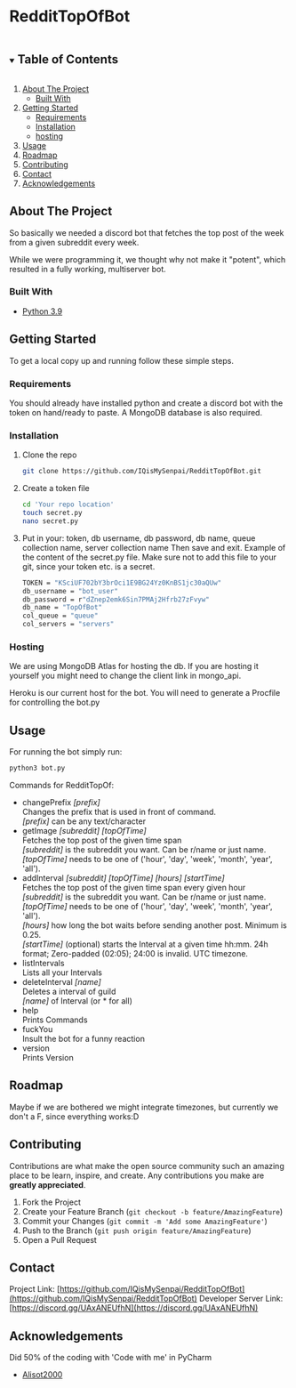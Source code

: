 # RedditTopOfBot
<details open="open">
  <summary><h2 style="display: inline-block">Table of Contents</h2></summary>
  <ol>
    <li>
      <a href="#about-the-project">About The Project</a>
      <ul>
        <li><a href="#built-with">Built With</a></li>
      </ul>
    </li>
    <li>
      <a href="#getting-started">Getting Started</a>
      <ul>
        <li><a href="#requirements">Requirements</a></li>
        <li><a href="#installation">Installation</a></li>
        <li><a href="#hosting">hosting</a></li>
      </ul>
    </li>
    <li><a href="#usage">Usage</a></li>
    <li><a href="#roadmap">Roadmap</a></li>
    <li><a href="#contributing">Contributing</a></li>
    <li><a href="#contact">Contact</a></li>
    <li><a href="#acknowledgements">Acknowledgements</a></li>
  </ol>
</details>



<!-- ABOUT THE PROJECT -->
## About The Project

So basically we needed a discord bot that fetches the top post of the week from a given subreddit every week. 

While we were programming it, we thought why not make it "potent", which resulted in a fully working, multiserver bot.


### Built With

* [Python 3.9](www.python.org)



<!-- GETTING STARTED -->
## Getting Started

To get a local copy up and running follow these simple steps.

### Requirements
You should already have installed python and create a discord bot with the token on hand/ready to paste. A MongoDB database is also required.

### Installation

1. Clone the repo
   ```sh
   git clone https://github.com/IQisMySenpai/RedditTopOfBot.git
   ```
2. Create a token file
   ```sh
   cd 'Your repo location'
   touch secret.py
   nano secret.py
   ```
3. Put in your:
   token, db username, db password, db name, queue collection name, server collection name
   Then save and exit.
   Example of the content of the secret.py file. Make sure not to add this file to your git, since your token etc. is a secret.
   ```sh
   TOKEN = "KSciUF702bY3brOci1E9BG24Yz0KnBS1jc30aQUw"
   db_username = "bot_user"
   db_password = r"dZnep2emk6Sin7PMAj2Hfrb27zFvyw"
   db_name = "TopOfBot"
   col_queue = "queue"
   col_servers = "servers"

   ```

### Hosting
We are using MongoDB Atlas for hosting the db. If you are hosting it yourself you might need to change the client link in mongo_api.

Heroku is our current host for the bot. You will need to generate a Procfile for controlling the bot.py


<!-- USAGE EXAMPLES -->
## Usage

For running the bot simply run:
```sh
python3 bot.py
```

Commands for RedditTopOf:
- changePrefix *[prefix]*\
  Changes the prefix that is used in front of command.\
  *[prefix]* can be any text/character
- getImage *[subreddit] [topOfTime]*\
  Fetches the top post of the given time span\
  *[subreddit]* is the subreddit you want. Can be r/name or just name.\
  *[topOfTime]* needs to be one of ('hour', 'day', 'week', 'month', 'year', 'all').
- addInterval *[subreddit] [topOfTime] [hours] [startTime]*\
  Fetches the top post of the given time span every given hour\
  *[subreddit]* is the subreddit you want. Can be r/name or just name.\
  *[topOfTime]* needs to be one of ('hour', 'day', 'week', 'month', 'year', 'all').\
  *[hours]* how long the bot waits before sending another post. Minimum is 0.25.\
  *[startTime]* (optional) starts the Interval at a given time hh:mm. 24h format; Zero-padded (02:05); 24:00 is invalid. UTC timezone.
- listIntervals\
  Lists all your Intervals
- deleteInterval *[name]*\
  Deletes a interval of guild\
  *[name]* of Interval (or * for all)
- help\
  Prints Commands
- fuckYou\
  Insult the bot for a funny reaction
- version\
  Prints Version

<!-- ROADMAP -->
## Roadmap

Maybe if we are bothered we might integrate timezones, but currently we don't a F, since everything works:D


<!-- CONTRIBUTING -->
## Contributing

Contributions are what make the open source community such an amazing place to be learn, inspire, and create. Any contributions you make are **greatly appreciated**.

1. Fork the Project
2. Create your Feature Branch (`git checkout -b feature/AmazingFeature`)
3. Commit your Changes (`git commit -m 'Add some AmazingFeature'`)
4. Push to the Branch (`git push origin feature/AmazingFeature`)
5. Open a Pull Request


<!-- CONTACT -->
## Contact
Project Link: [https://github.com/IQisMySenpai/RedditTopOfBot](https://github.com/IQisMySenpai/RedditTopOfBot)
Developer Server Link: [https://discord.gg/UAxANEUfhN](https://discord.gg/UAxANEUfhN)


<!-- ACKNOWLEDGEMENTS -->
## Acknowledgements

Did 50% of the coding with 'Code with me' in PyCharm
* [Alisot2000](https://github.com/AliSot2000)

